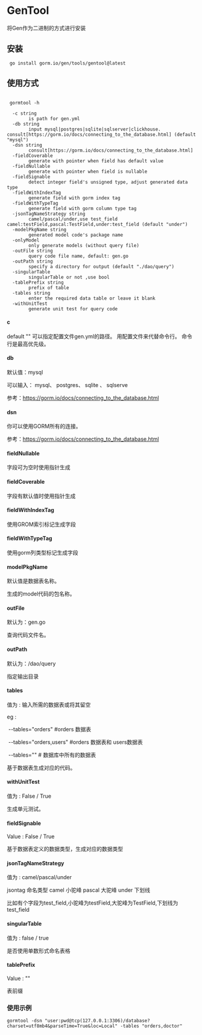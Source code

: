 # GenTool

将Gen作为二进制的方式进行安装



## 安装

```shell
 go install gorm.io/gen/tools/gentool@latest
```

## 使用方式

```shell
 
 gormtool -h  
 
  -c string
        is path for gen.yml
  -db string
        input mysql|postgres|sqlite|sqlserver|clickhouse. consult[https://gorm.io/docs/connecting_to_the_database.html] (default "mysql")
  -dsn string
        consult[https://gorm.io/docs/connecting_to_the_database.html]
  -fieldCoverable
        generate with pointer when field has default value
  -fieldNullable
        generate with pointer when field is nullable
  -fieldSignable
        detect integer field's unsigned type, adjust generated data type
  -fieldWithIndexTag
        generate field with gorm index tag
  -fieldWithTypeTag
        generate field with gorm column type tag
  -jsonTagNameStrategy string
        camel/pascal/under,use test_field camel:testField,pascal:TestField,under:test_field (default "under")
  -modelPkgName string
        generated model code's package name
  -onlyModel
        only generate models (without query file)
  -outFile string
        query code file name, default: gen.go
  -outPath string
        specify a directory for output (default "./dao/query")
  -singularTable
        singularTable or not ,use bool
  -tablePrefix string
        prefix of table
  -tables string
        enter the required data table or leave it blank
  -withUnitTest
        generate unit test for query code

```

#### c
default ""
可以指定配置文件gen.yml的路径。
用配置文件来代替命令行。
命令行是最高优先级。

#### db

默认值：mysql

可以输入： mysql、 postgres、 sqlite 、 sqlserve

参考：https://gorm.io/docs/connecting_to_the_database.html

#### dsn

你可以使用GORM所有的连接。

 参考：https://gorm.io/docs/connecting_to_the_database.html

#### fieldNullable

字段可为空时使用指针生成

#### fieldCoverable

字段有默认值时使用指针生成

#### fieldWithIndexTag

使用GROM索引标记生成字段

#### fieldWithTypeTag

使用gorm列类型标记生成字段

#### modelPkgName

默认值是数据表名称。

 生成的model代码的包名称。

#### outFile

默认为：gen.go

查询代码文件名。

#### outPath

默认为：/dao/query

指定输出目录

#### tables

值为 : 输入所需的数据表或将其留空

eg :

​       --tables="orders" #orders 数据表

​       --tables="orders,users" #orders 数据表和 users数据表

​       --tables=""          # 数据库中所有的数据表

基于数据表生成对应的代码。

#### withUnitTest

值为 : False / True

生成单元测试。

#### fieldSignable

Value : False / True

基于数据表定义的数据类型，生成对应的数据类型


#### jsonTagNameStrategy

值为 : camel/pascal/under

jsontag 命名类型
camel 小驼峰
pascal 大驼峰
under 下划线

比如有个字段为test_field,小驼峰为testField,大驼峰为TestField,下划线为test_field

#### singularTable

值为 : false / true

是否使用单数形式命名表格 

#### tablePrefix

Value : ""

表前缀

### 使用示例

```shell
gormtool -dsn "user:pwd@tcp(127.0.0.1:3306)/database?charset=utf8mb4&parseTime=True&loc=Local" -tables "orders,doctor"
```